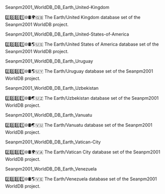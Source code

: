 
Seanpm2001_WorldDB_DB_Earth_United-Kingdom

2️⃣️0️⃣️0️⃣️1️⃣️🌐️🛢️🌍️🇬🇧️ The Earth/United Kingdom database set of the Seanpm2001 WorldDB project.

Seanpm2001_WorldDB_DB_Earth_United-States-of-America

2️⃣️0️⃣️0️⃣️1️⃣️🌐️🛢️🌎️🇺🇸️ The Earth/United States of America database set of the Seanpm2001 WorldDB project.

Seanpm2001_WorldDB_DB_Earth_Uruguay

2️⃣️0️⃣️0️⃣️1️⃣️🌐️🛢️🌎️🇺🇾️ The Earth/Uruguay database set of the Seanpm2001 WorldDB project.

Seanpm2001_WorldDB_DB_Earth_Uzbekistan

2️⃣️0️⃣️0️⃣️1️⃣️🌐️🛢️🌏️🇺🇿️ The Earth/Uzbekistan database set of the Seanpm2001 WorldDB project.

Seanpm2001_WorldDB_DB_Earth_Vanuatu

2️⃣️0️⃣️0️⃣️1️⃣️🌐️🛢️🌏️🇻🇺️ The Earth/Vanuatu database set of the Seanpm2001 WorldDB project.

Seanpm2001_WorldDB_DB_Earth_Vatican-City

2️⃣️0️⃣️0️⃣️1️⃣️🌐️🛢️🌍️🇻🇦️ The Earth/Vatican City database set of the Seanpm2001 WorldDB project.

Seanpm2001_WorldDB_DB_Earth_Venezuela

2️⃣️0️⃣️0️⃣️1️⃣️🌐️🛢️🌎️🇻🇪️ The Earth/Venezuela database set of the Seanpm2001 WorldDB project.

